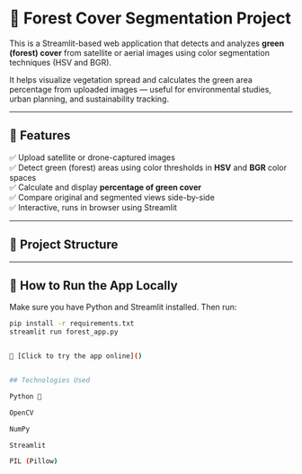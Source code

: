 # 🌲 Forest Cover Segmentation Project

This is a Streamlit-based web application that detects and analyzes **green (forest) cover** from satellite or aerial images using color segmentation techniques (HSV and BGR). 

It helps visualize vegetation spread and calculates the green area percentage from uploaded images — useful for environmental studies, urban planning, and sustainability tracking.

---

## 📌 Features

✅ Upload satellite or drone-captured images  
✅ Detect green (forest) areas using color thresholds in **HSV** and **BGR** color spaces  
✅ Calculate and display **percentage of green cover**  
✅ Compare original and segmented views side-by-side  
✅ Interactive, runs in browser using Streamlit  

---

## 📂 Project Structure





---

## 🚀 How to Run the App Locally

Make sure you have Python and Streamlit installed. Then run:

```bash
pip install -r requirements.txt
streamlit run forest_app.py


🔗 [Click to try the app online]()


## Technologies Used

Python 🐍

OpenCV

NumPy

Streamlit

PIL (Pillow)

